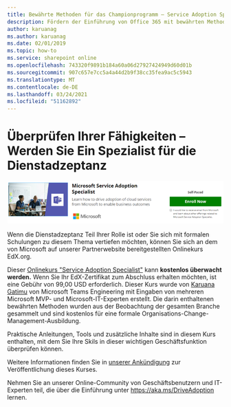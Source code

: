 ```yaml
---
title: Bewährte Methoden für das Championprogramm – Service Adoption Specialist
description: Fördern der Einführung von Office 365 mit bewährten Methoden für das Championprogramm
author: karuanag
ms.author: karuanag
ms.date: 02/01/2019
ms.topic: how-to
ms.service: sharepoint online
ms.openlocfilehash: 743320f9891b184a60a06d27927424949d60d01b
ms.sourcegitcommit: 907c657e7cc5a4a44d2b9f38cc35fea9ac5c5943
ms.translationtype: MT
ms.contentlocale: de-DE
ms.lasthandoff: 03/24/2021
ms.locfileid: "51162892"
---
```

# <a name="validate-your-skills---become-a-service-adoption-specialist"></a>Überprüfen Ihrer Fähigkeiten – Werden Sie Ein Spezialist für die Dienstadzeptanz

![Service Adoption Specialist Course](media/champs_sascourse.png)

Wenn die Dienstadzeptanz Teil Ihrer Rolle ist oder Sie sich mit formalen Schulungen zu diesem Thema vertiefen möchten, können Sie sich an dem von Microsoft auf unserer Partnerwebsite bereitgestellten Onlinekurs EdX.org. 

Dieser [Onlinekurs "Service Adoption Specialist"](/learn/paths/m365-service-adoption/) kann **kostenlos überwacht werden.**  Wenn Sie Ihr EdX-Zertifikat zum Abschluss erhalten möchten, ist eine Gebühr von 99,00 USD erforderlich.  Dieser Kurs wurde von [Karuana Gatimu](https://linkedin.com/in/karuanagatimu) von Microsoft Teams Engineering mit Eingaben von mehreren Microsoft MVP- und Microsoft-IT-Experten erstellt.  Die darin enthaltenen bewährten Methoden wurden aus der Beobachtung der gesamten Branche gesammelt und sind kostenlos für eine formale Organisations-Change-Management-Ausbildung.  

Praktische Anleitungen, Tools und zusätzliche Inhalte sind in diesem Kurs enthalten, mit dem Sie Ihre Skils in dieser wichtigen Geschäftsfunktion überprüfen können.  

Weitere Informationen finden Sie in [unserer Ankündigung](https://aka.ms/AdoptionCertAnnouncement) zur Veröffentlichung dieses Kurses. 

Nehmen Sie an unserer Online-Community von Geschäftsbenutzern und IT-Experten teil, die über die Einführung unter https://aka.ms/DriveAdoption lernen.